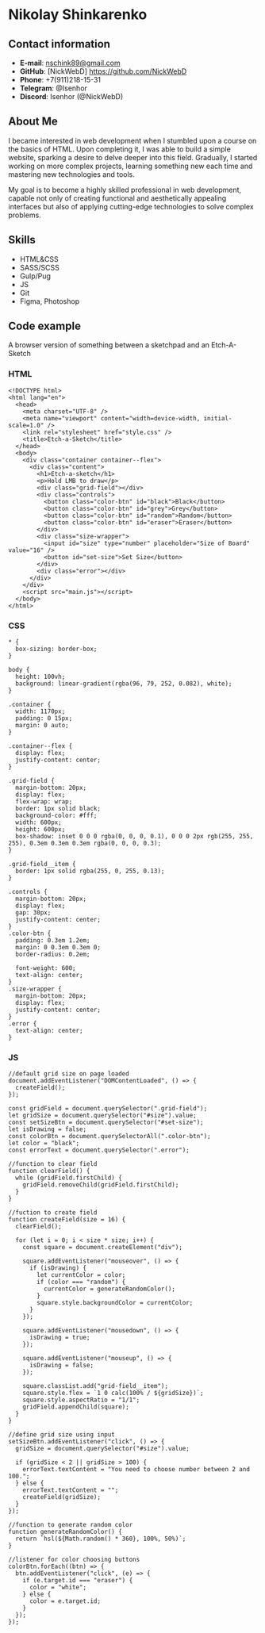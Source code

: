 # Nikolay Shinkarenko

## Contact information

- **E-mail**: nschink89@gmail.com
- **GitHub**: [NickWebD] https://github.com/NickWebD
- **Phone**: +7(911)218-15-31
- **Telegram**: @Isenhor
- **Discord**: Isenhor (@NickWebD)

## About Me

I became interested in web development when I stumbled upon a course on the basics of HTML. Upon completing it, I was able to build a simple website, sparking a desire to delve deeper into this field. Gradually, I started working on more complex projects, learning something new each time and mastering new technologies and tools.

My goal is to become a highly skilled professional in web development, capable not only of creating functional and aesthetically appealing interfaces but also of applying cutting-edge technologies to solve complex problems.

## Skills

- HTML&CSS
- SASS/SCSS
- Gulp/Pug
- JS
- Git
- Figma, Photoshop

## Code example

A browser version of something between a sketchpad and an Etch-A-Sketch

### HTML

```
<!DOCTYPE html>
<html lang="en">
  <head>
    <meta charset="UTF-8" />
    <meta name="viewport" content="width=device-width, initial-scale=1.0" />
    <link rel="stylesheet" href="style.css" />
    <title>Etch-a-Sketch</title>
  </head>
  <body>
    <div class="container container--flex">
      <div class="content">
        <h1>Etch-a-sketch</h1>
        <p>Hold LMB to draw</p>
        <div class="grid-field"></div>
        <div class="controls">
          <button class="color-btn" id="black">Black</button>
          <button class="color-btn" id="grey">Grey</button>
          <button class="color-btn" id="random">Random</button>
          <button class="color-btn" id="eraser">Eraser</button>
        </div>
        <div class="size-wrapper">
          <input id="size" type="number" placeholder="Size of Board" value="16" />
          <button id="set-size">Set Size</button>
        </div>
        <div class="error"></div>
      </div>
    </div>
    <script src="main.js"></script>
  </body>
</html>
```

### CSS

```
* {
  box-sizing: border-box;
}

body {
  height: 100vh;
  background: linear-gradient(rgba(96, 79, 252, 0.082), white);
}

.container {
  width: 1170px;
  padding: 0 15px;
  margin: 0 auto;
}

.container--flex {
  display: flex;
  justify-content: center;
}

.grid-field {
  margin-bottom: 20px;
  display: flex;
  flex-wrap: wrap;
  border: 1px solid black;
  background-color: #fff;
  width: 600px;
  height: 600px;
  box-shadow: inset 0 0 0 rgba(0, 0, 0, 0.1), 0 0 0 2px rgb(255, 255, 255), 0.3em 0.3em 0.3em rgba(0, 0, 0, 0.3);
}

.grid-field__item {
  border: 1px solid rgba(255, 0, 255, 0.13);
}

.controls {
  margin-bottom: 20px;
  display: flex;
  gap: 30px;
  justify-content: center;
}
.color-btn {
  padding: 0.3em 1.2em;
  margin: 0 0.3em 0.3em 0;
  border-radius: 0.2em;

  font-weight: 600;
  text-align: center;
}
.size-wrapper {
  margin-bottom: 20px;
  display: flex;
  justify-content: center;
}
.error {
  text-align: center;
}
```

### JS

```
//default grid size on page loaded
document.addEventListener("DOMContentLoaded", () => {
  createField();
});

const gridField = document.querySelector(".grid-field");
let gridSize = document.querySelector("#size").value;
const setSizeBtn = document.querySelector("#set-size");
let isDrawing = false;
const colorBtn = document.querySelectorAll(".color-btn");
let color = "black";
const errorText = document.querySelector(".error");

//function to clear field
function clearField() {
  while (gridField.firstChild) {
    gridField.removeChild(gridField.firstChild);
  }
}

//fuction to create field
function createField(size = 16) {
  clearField();

  for (let i = 0; i < size * size; i++) {
    const square = document.createElement("div");

    square.addEventListener("mouseover", () => {
      if (isDrawing) {
        let currentColor = color;
        if (color === "random") {
          currentColor = generateRandomColor();
        }
        square.style.backgroundColor = currentColor;
      }
    });

    square.addEventListener("mousedown", () => {
      isDrawing = true;
    });

    square.addEventListener("mouseup", () => {
      isDrawing = false;
    });

    square.classList.add("grid-field__item");
    square.style.flex = `1 0 calc(100% / ${gridSize})`;
    square.style.aspectRatio = "1/1";
    gridField.appendChild(square);
  }
}

//define grid size using input
setSizeBtn.addEventListener("click", () => {
  gridSize = document.querySelector("#size").value;

  if (gridSize < 2 || gridSize > 100) {
    errorText.textContent = "You need to choose number between 2 and 100.";
  } else {
    errorText.textContent = "";
    createField(gridSize);
  }
});

//function to generate random color
function generateRandomColor() {
  return `hsl(${Math.random() * 360}, 100%, 50%)`;
}

//listener for color choosing buttons
colorBtn.forEach((btn) => {
  btn.addEventListener("click", (e) => {
    if (e.target.id === "eraser") {
      color = "white";
    } else {
      color = e.target.id;
    }
  });
});
```
